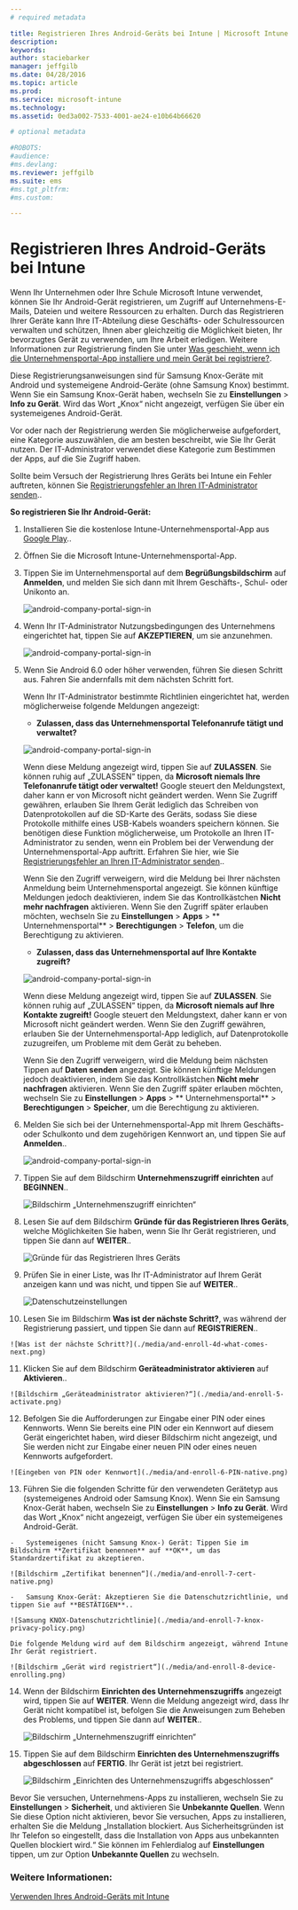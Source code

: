 ```yaml
---
# required metadata

title: Registrieren Ihres Android-Geräts bei Intune | Microsoft Intune
description:
keywords:
author: staciebarker
manager: jeffgilb
ms.date: 04/28/2016
ms.topic: article
ms.prod:
ms.service: microsoft-intune
ms.technology:
ms.assetid: 0ed3a002-7533-4001-ae24-e10b64b66620

# optional metadata

#ROBOTS:
#audience:
#ms.devlang:
ms.reviewer: jeffgilb
ms.suite: ems
#ms.tgt_pltfrm:
#ms.custom:

---
```



# Registrieren Ihres Android-Geräts bei Intune

Wenn Ihr Unternehmen oder Ihre Schule Microsoft Intune verwendet, können Sie Ihr Android-Gerät registrieren, um Zugriff auf Unternehmens-E-Mails, Dateien und weitere Ressourcen zu erhalten. Durch das Registrieren Ihrer Geräte kann Ihre IT-Abteilung diese Geschäfts- oder Schulressourcen verwalten und schützen, Ihnen aber gleichzeitig die Möglichkeit bieten, Ihr bevorzugtes Gerät zu verwenden, um Ihre Arbeit erledigen. Weitere Informationen zur Registrierung finden Sie unter [Was geschieht, wenn ich die Unternehmensportal-App installiere und mein Gerät bei registriere?](what-happens-if-you-install-the-Company-Portal-app-and-enroll-your-device-in-intune-android.md).

Diese Registrierungsanweisungen sind für Samsung Knox-Geräte mit Android und systemeigene Android-Geräte (ohne Samsung Knox) bestimmt. Wenn Sie ein Samsung Knox-Gerät haben, wechseln Sie zu **Einstellungen** &gt; **Info zu Gerät**. Wird das Wort „Knox“ nicht angezeigt, verfügen Sie über ein systemeigenes Android-Gerät.

Vor oder nach der Registrierung werden Sie möglicherweise aufgefordert, eine Kategorie auszuwählen, die am besten beschreibt, wie Sie Ihr Gerät nutzen. Der IT-Administrator verwendet diese Kategorie zum Bestimmen der Apps, auf die Sie Zugriff haben.

Sollte beim Versuch der Registrierung Ihres Geräts bei Intune ein Fehler auftreten, können Sie [Registrierungsfehler an Ihren IT-Administrator senden](send-enrollment-errors-to-your-it-administrator-android.md)..

**So registrieren Sie Ihr Android-Gerät:**

1.  Installieren Sie die kostenlose Intune-Unternehmensportal-App aus [Google Play](http://play.google.com/store/apps/details?id=com.microsoft.windowsintune.companyportal)..

2.  Öffnen Sie die Microsoft Intune-Unternehmensportal-App.

3.  Tippen Sie im Unternehmensportal auf dem **Begrüßungsbildschirm** auf **Anmelden**, und melden Sie sich dann mit Ihrem Geschäfts-, Schul- oder Unikonto an.

    ![android-company-portal-sign-in](./media/and-enroll-0-welcome-screen.png)   

4.  Wenn Ihr IT-Administrator Nutzungsbedingungen des Unternehmens eingerichtet hat, tippen Sie auf **AKZEPTIEREN**, um sie anzunehmen.

    ![android-company-portal-sign-in](./media/and-enroll-3-accept-terms.png)

5.  Wenn Sie Android 6.0 oder höher verwenden, führen Sie diesen Schritt aus. Fahren Sie andernfalls mit dem nächsten Schritt fort. 

    Wenn Ihr IT-Administrator bestimmte Richtlinien eingerichtet hat, werden möglicherweise folgende Meldungen angezeigt:
    -   **Zulassen, dass das Unternehmensportal Telefonanrufe tätigt und verwaltet?**

    ![android-company-portal-sign-in](./media/and-enroll-3a-allow-phone-access.png)

    Wenn diese Meldung angezeigt wird, tippen Sie auf **ZULASSEN**. Sie können ruhig auf „ZULASSEN“ tippen, da **Microsoft niemals Ihre Telefonanrufe tätigt oder verwaltet!** Google steuert den Meldungstext, daher kann er von Microsoft nicht geändert werden. Wenn Sie Zugriff gewähren, erlauben Sie Ihrem Gerät lediglich das Schreiben von Datenprotokollen auf die SD-Karte des Geräts, sodass Sie diese Protokolle mithilfe eines USB-Kabels woanders speichern können. Sie benötigen diese Funktion möglicherweise, um Protokolle an Ihren IT-Administrator zu senden, wenn ein Problem bei der Verwendung der Unternehmensportal-App auftritt. Erfahren Sie hier, wie Sie [Registrierungsfehler an Ihren IT-Administrator senden](send-enrollment-errors-to-your-it-administrator-android.md)..

    Wenn Sie den Zugriff verweigern, wird die Meldung bei Ihrer nächsten Anmeldung beim Unternehmensportal angezeigt. Sie können künftige Meldungen jedoch deaktivieren, indem Sie das Kontrollkästchen **Nicht mehr nachfragen** aktivieren.  Wenn Sie den Zugriff später erlauben möchten, wechseln Sie zu **Einstellungen** &gt; **Apps** &gt; ** Unternehmensportal** &gt; **Berechtigungen** &gt; **Telefon**, um die Berechtigung zu aktivieren.

    -   **Zulassen, dass das Unternehmensportal auf Ihre Kontakte zugreift?**

    ![android-company-portal-sign-in](./media/and-enroll-3b-allow-contacts-access.png)

    Wenn diese Meldung angezeigt wird, tippen Sie auf **ZULASSEN**. Sie können ruhig auf „ZULASSEN“ tippen, da **Microsoft niemals auf Ihre Kontakte zugreift!** Google steuert den Meldungstext, daher kann er von Microsoft nicht geändert werden. Wenn Sie den Zugriff gewähren, erlauben Sie der Unternehmensportal-App lediglich, auf Datenprotokolle zuzugreifen, um Probleme mit dem Gerät zu beheben.

    Wenn Sie den Zugriff verweigern, wird die Meldung beim nächsten Tippen auf **Daten senden** angezeigt. Sie können künftige Meldungen jedoch deaktivieren, indem Sie das Kontrollkästchen **Nicht mehr nachfragen** aktivieren. Wenn Sie den Zugriff später erlauben möchten, wechseln Sie zu **Einstellungen** &gt; **Apps** &gt; ** Unternehmensportal** &gt; **Berechtigungen** &gt; **Speicher**, um die Berechtigung zu aktivieren.

6.  Melden Sie sich bei der Unternehmensportal-App mit Ihrem Geschäfts- oder Schulkonto und dem zugehörigen Kennwort an, und tippen Sie auf **Anmelden**..

    ![android-company-portal-sign-in](./media/and-enroll-2-cp-sign-in.png)

7.  Tippen Sie auf dem Bildschirm **Unternehmenszugriff einrichten** auf **BEGINNEN**..

    ![Bildschirm „Unternehmenszugriff einrichten“](./media/and-enroll-4a-comp-access-setup.png)

8.  Lesen Sie auf dem Bildschirm **Gründe für das Registrieren Ihres Geräts**, welche Möglichkeiten Sie haben, wenn Sie Ihr Gerät registrieren, und tippen Sie dann auf **WEITER**..

    ![Gründe für das Registrieren Ihres Geräts](./media/and-enroll-4b-why-enroll.png)

9.  Prüfen Sie in einer Liste, was Ihr IT-Administrator auf Ihrem Gerät anzeigen kann und was nicht, und tippen Sie auf **WEITER**..

    ![Datenschutzeinstellungen](./media/and-enroll-4c-we-care-privacy.png)

10.  Lesen Sie im Bildschirm **Was ist der nächste Schritt?**, was während der Registrierung passiert, und tippen Sie dann auf **REGISTRIEREN**..

    ![Was ist der nächste Schritt?](./media/and-enroll-4d-what-comes-next.png)

11.  Klicken Sie auf dem Bildschirm **Geräteadministrator aktivieren** auf **Aktivieren**..

    ![Bildschirm „Geräteadministrator aktivieren?“](./media/and-enroll-5-activate.png)

12.  Befolgen Sie die Aufforderungen zur Eingabe einer PIN oder eines Kennworts. Wenn Sie bereits eine PIN oder ein Kennwort auf diesem Gerät eingerichtet haben, wird dieser Bildschirm nicht angezeigt, und Sie werden nicht zur Eingabe einer neuen PIN oder eines neuen Kennworts aufgefordert.

    ![Eingeben von PIN oder Kennwort](./media/and-enroll-6-PIN-native.png)

13.  Führen Sie die folgenden Schritte für den verwendeten Gerätetyp aus (systemeigenes Android oder Samsung Knox). Wenn Sie ein Samsung Knox-Gerät haben, wechseln Sie zu **Einstellungen** &gt; **Info zu Gerät**. Wird das Wort „Knox“ nicht angezeigt, verfügen Sie über ein systemeigenes Android-Gerät.

    -   Systemeigenes (nicht Samsung Knox-) Gerät: Tippen Sie im Bildschirm **Zertifikat benennen** auf **OK**, um das Standardzertifikat zu akzeptieren.

    ![Bildschirm „Zertifikat benennen“](./media/and-enroll-7-cert-native.png)

    -   Samsung Knox-Gerät: Akzeptieren Sie die Datenschutzrichtlinie, und tippen Sie auf **BESTÄTIGEN**..

    ![Samsung KNOX-Datenschutzrichtlinie](./media/and-enroll-7-knox-privacy-policy.png)

    Die folgende Meldung wird auf dem Bildschirm angezeigt, während Intune Ihr Gerät registriert.

    ![Bildschirm „Gerät wird registriert“](./media/and-enroll-8-device-enrolling.png)

14. Wenn der Bildschirm **Einrichten des Unternehmenszugriffs** angezeigt wird, tippen Sie auf **WEITER**. Wenn die Meldung angezeigt wird, dass Ihr Gerät nicht kompatibel ist, befolgen Sie die Anweisungen zum Beheben des Problems, und tippen Sie dann auf **WEITER**..

    ![Bildschirm „Unternehmenszugriff einrichten“](./media/and-enroll-9-comp-access-setup.png)  

11. Tippen Sie auf dem Bildschirm **Einrichten des Unternehmenszugriffs abgeschlossen** auf **FERTIG**. Ihr Gerät ist jetzt bei registriert.

    ![Bildschirm „Einrichten des Unternehmenszugriffs abgeschlossen“](./media/and-enroll-10-comp-access-setup-complete.png)

Bevor Sie versuchen, Unternehmens-Apps zu installieren, wechseln Sie zu **Einstellungen** &gt; **Sicherheit**, und aktivieren Sie **Unbekannte Quellen**. Wenn Sie diese Option nicht aktivieren, bevor Sie versuchen, Apps zu installieren, erhalten Sie die Meldung „Installation blockiert. Aus Sicherheitsgründen ist Ihr Telefon so eingestellt, dass die Installation von Apps aus unbekannten Quellen blockiert wird.“ Sie können im Fehlerdialog auf **Einstellungen** tippen, um zur Option **Unbekannte Quellen** zu wechseln.


### Weitere Informationen:
[Verwenden Ihres Android-Geräts mit Intune](using-your-android-device-with-intune.md)


<!--HONumber=May16_HO1-->


